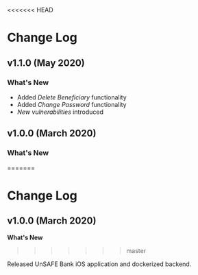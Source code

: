 <<<<<<< HEAD
# Change Log

## v1.1.0 (May 2020)

### What's New

* Added _Delete Beneficiary_ functionality
* Added _Change Password_ functionality
* _New vulnerabilities_ introduced

## v1.0.0 (March 2020)

### What's New
=======
# Change Log 

## v1.0.0 (March 2020)

**What's New**
>>>>>>> master

Released UnSAFE Bank iOS application and dockerized backend.
